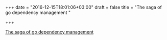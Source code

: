 +++
date = "2016-12-15T18:01:06+03:00"
draft = false
title = "The saga of go dependency management "

+++

<p><a href="https://blog.gopheracademy.com/advent-2016/saga-go-dependency-management">The saga of go dependency management </a></p>
